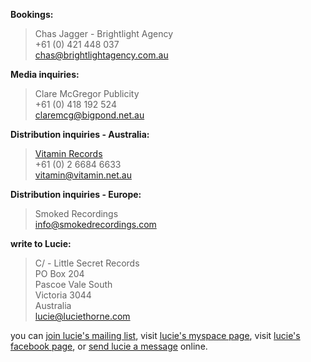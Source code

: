 **Bookings:**

> Chas Jagger - Brightlight Agency  
> +61 (0) 421 448 037  
> <chas@brightlightagency.com.au>  

**Media inquiries:**

> Clare McGregor Publicity  
> +61 (0) 418 192 524  
> <claremcg@bigpond.net.au>

**Distribution inquiries - Australia:**  

> [Vitamin Records][1]  
> +61 (0) 2 6684 6633  
> <vitamin@vitamin.net.au>

**Distribution inquiries - Europe:**

> Smoked Recordings  
> <info@smokedrecordings.com>

**write to Lucie:**

> C/ - Little Secret Records  
> PO Box 204    
> Pascoe Vale South  
> Victoria 3044    
> Australia  
> <lucie@luciethorne.com>

you can [join lucie's mailing list][9], visit [lucie's myspace page][10], 
visit [lucie's facebook page][23], or [send lucie a message][11] online.

  [9]: ?p=forms/mailing-list
  [10]: http://www.myspace.com/luciethornemusic
  [11]: ?p=forms/send-message
  [22]: http://www.abc.net.au/triplej/homeandhosed/blog/s2551581.htm
  [23]: http://www.facebook.com/lucie.thorne#!/lucie.thorne
  [1]: https://www.vitamin.net.au/

